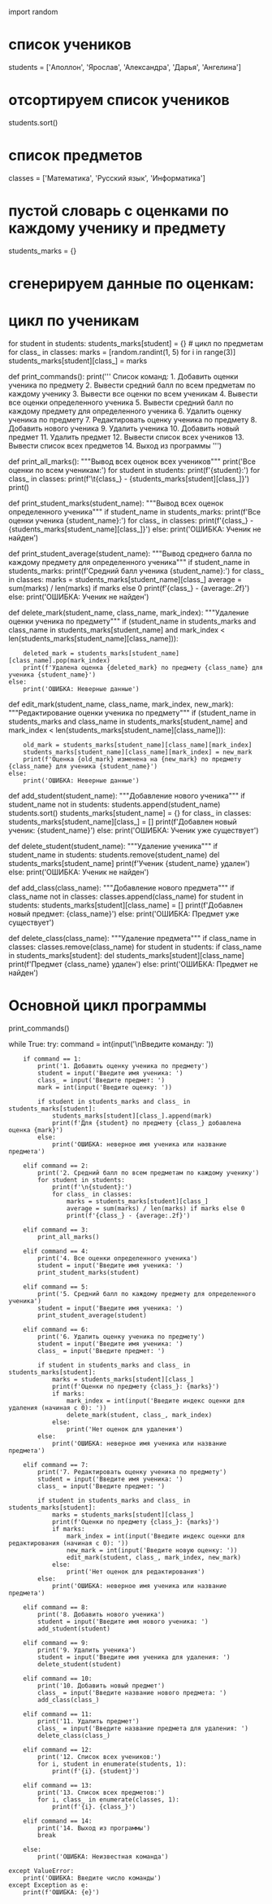 import random

# список учеников
students = ['Аполлон', 'Ярослав', 'Александра', 'Дарья', 'Ангелина']
# отсортируем список учеников
students.sort()
# список предметов
classes = ['Математика', 'Русский язык', 'Информатика']
# пустой словарь с оценками по каждому ученику и предмету
students_marks = {}
# сгенерируем данные по оценкам:
# цикл по ученикам
for student in students:
    students_marks[student] = {}
    # цикл по предметам
    for class_ in classes:
        marks = [random.randint(1, 5) for i in range(3)]
        students_marks[student][class_] = marks


def print_commands():
    print('''
    Список команд:
    1. Добавить оценки ученика по предмету
    2. Вывести средний балл по всем предметам по каждому ученику
    3. Вывести все оценки по всем ученикам
    4. Вывести все оценки определенного ученика
    5. Вывести средний балл по каждому предмету для определенного ученика
    6. Удалить оценку ученика по предмету
    7. Редактировать оценку ученика по предмету
    8. Добавить нового ученика
    9. Удалить ученика
    10. Добавить новый предмет
    11. Удалить предмет
    12. Вывести список всех учеников
    13. Вывести список всех предметов
    14. Выход из программы
    ''')


def print_all_marks():
    """Вывод всех оценок всех учеников"""
    print('Все оценки по всем ученикам:')
    for student in students:
        print(f'{student}:')
        for class_ in classes:
            print(f'\t{class_} - {students_marks[student][class_]}')
        print()


def print_student_marks(student_name):
    """Вывод всех оценок определенного ученика"""
    if student_name in students_marks:
        print(f'Все оценки ученика {student_name}:')
        for class_ in classes:
            print(f'{class_} - {students_marks[student_name][class_]}')
    else:
        print('ОШИБКА: Ученик не найден')


def print_student_average(student_name):
    """Вывод среднего балла по каждому предмету для определенного ученика"""
    if student_name in students_marks:
        print(f'Средний балл ученика {student_name}:')
        for class_ in classes:
            marks = students_marks[student_name][class_]
            average = sum(marks) / len(marks) if marks else 0
            print(f'{class_} - {average:.2f}')
    else:
        print('ОШИБКА: Ученик не найден')


def delete_mark(student_name, class_name, mark_index):
    """Удаление оценки ученика по предмету"""
    if (student_name in students_marks and
            class_name in students_marks[student_name] and
            mark_index < len(students_marks[student_name][class_name])):

        deleted_mark = students_marks[student_name][class_name].pop(mark_index)
        print(f'Удалена оценка {deleted_mark} по предмету {class_name} для ученика {student_name}')
    else:
        print('ОШИБКА: Неверные данные')


def edit_mark(student_name, class_name, mark_index, new_mark):
    """Редактирование оценки ученика по предмету"""
    if (student_name in students_marks and
            class_name in students_marks[student_name] and
            mark_index < len(students_marks[student_name][class_name])):

        old_mark = students_marks[student_name][class_name][mark_index]
        students_marks[student_name][class_name][mark_index] = new_mark
        print(f'Оценка {old_mark} изменена на {new_mark} по предмету {class_name} для ученика {student_name}')
    else:
        print('ОШИБКА: Неверные данные')


def add_student(student_name):
    """Добавление нового ученика"""
    if student_name not in students:
        students.append(student_name)
        students.sort()
        students_marks[student_name] = {}
        for class_ in classes:
            students_marks[student_name][class_] = []
        print(f'Добавлен новый ученик: {student_name}')
    else:
        print('ОШИБКА: Ученик уже существует')


def delete_student(student_name):
    """Удаление ученика"""
    if student_name in students:
        students.remove(student_name)
        del students_marks[student_name]
        print(f'Ученик {student_name} удален')
    else:
        print('ОШИБКА: Ученик не найден')


def add_class(class_name):
    """Добавление нового предмета"""
    if class_name not in classes:
        classes.append(class_name)
        for student in students:
            students_marks[student][class_name] = []
        print(f'Добавлен новый предмет: {class_name}')
    else:
        print('ОШИБКА: Предмет уже существует')


def delete_class(class_name):
    """Удаление предмета"""
    if class_name in classes:
        classes.remove(class_name)
        for student in students:
            if class_name in students_marks[student]:
                del students_marks[student][class_name]
        print(f'Предмет {class_name} удален')
    else:
        print('ОШИБКА: Предмет не найден')


# Основной цикл программы
print_commands()

while True:
    try:
        command = int(input('\nВведите команду: '))

        if command == 1:
            print('1. Добавить оценку ученика по предмету')
            student = input('Введите имя ученика: ')
            class_ = input('Введите предмет: ')
            mark = int(input('Введите оценку: '))

            if student in students_marks and class_ in students_marks[student]:
                students_marks[student][class_].append(mark)
                print(f'Для {student} по предмету {class_} добавлена оценка {mark}')
            else:
                print('ОШИБКА: неверное имя ученика или название предмета')

        elif command == 2:
            print('2. Средний балл по всем предметам по каждому ученику')
            for student in students:
                print(f'\n{student}:')
                for class_ in classes:
                    marks = students_marks[student][class_]
                    average = sum(marks) / len(marks) if marks else 0
                    print(f'{class_} - {average:.2f}')

        elif command == 3:
            print_all_marks()

        elif command == 4:
            print('4. Все оценки определенного ученика')
            student = input('Введите имя ученика: ')
            print_student_marks(student)

        elif command == 5:
            print('5. Средний балл по каждому предмету для определенного ученика')
            student = input('Введите имя ученика: ')
            print_student_average(student)

        elif command == 6:
            print('6. Удалить оценку ученика по предмету')
            student = input('Введите имя ученика: ')
            class_ = input('Введите предмет: ')

            if student in students_marks and class_ in students_marks[student]:
                marks = students_marks[student][class_]
                print(f'Оценки по предмету {class_}: {marks}')
                if marks:
                    mark_index = int(input('Введите индекс оценки для удаления (начиная с 0): '))
                    delete_mark(student, class_, mark_index)
                else:
                    print('Нет оценок для удаления')
            else:
                print('ОШИБКА: неверное имя ученика или название предмета')

        elif command == 7:
            print('7. Редактировать оценку ученика по предмету')
            student = input('Введите имя ученика: ')
            class_ = input('Введите предмет: ')

            if student in students_marks and class_ in students_marks[student]:
                marks = students_marks[student][class_]
                print(f'Оценки по предмету {class_}: {marks}')
                if marks:
                    mark_index = int(input('Введите индекс оценки для редактирования (начиная с 0): '))
                    new_mark = int(input('Введите новую оценку: '))
                    edit_mark(student, class_, mark_index, new_mark)
                else:
                    print('Нет оценок для редактирования')
            else:
                print('ОШИБКА: неверное имя ученика или название предмета')

        elif command == 8:
            print('8. Добавить нового ученика')
            student = input('Введите имя нового ученика: ')
            add_student(student)

        elif command == 9:
            print('9. Удалить ученика')
            student = input('Введите имя ученика для удаления: ')
            delete_student(student)

        elif command == 10:
            print('10. Добавить новый предмет')
            class_ = input('Введите название нового предмета: ')
            add_class(class_)

        elif command == 11:
            print('11. Удалить предмет')
            class_ = input('Введите название предмета для удаления: ')
            delete_class(class_)

        elif command == 12:
            print('12. Список всех учеников:')
            for i, student in enumerate(students, 1):
                print(f'{i}. {student}')

        elif command == 13:
            print('13. Список всех предметов:')
            for i, class_ in enumerate(classes, 1):
                print(f'{i}. {class_}')

        elif command == 14:
            print('14. Выход из программы')
            break

        else:
            print('ОШИБКА: Неизвестная команда')

    except ValueError:
        print('ОШИБКА: Введите число команды')
    except Exception as e:
        print(f'ОШИБКА: {e}')
